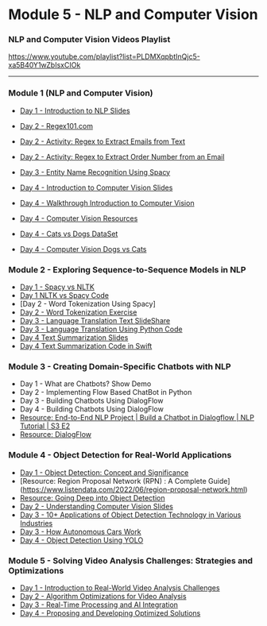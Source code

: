 # Module 5 - NLP and Computer Vision 

### NLP and Computer Vision Videos Playlist
https://www.youtube.com/playlist?list=PLDMXqpbtInQjc5-xa5B40Y1wZbIsxCIOk

---

### Module 1 (NLP and Computer Vision)

- [Day 1 - Introduction to NLP Slides](../Slides/NLPAndComputerVision/intro-nlp.key)
- [Day 2 - Regex101.com](https://regex101.com/)
- [Day 2 - Activity: Regex to Extract Emails from Text](resources/regex-to-extract-words-from-text.md)
- [Day 2 - Activity: Regex to Extract Order Number from an Email](resources/regex-extract-order-number.md)

- [Day 3 - Entity Name Recognition Using Spacy](resources/spacy.md)
- [Day 4 - Introduction to Computer Vision Slides](../Slides/NLPAndComputerVision/intro-computer-vision.key)
- [Day 4 - Walkthrough Introduction to Computer Vision]() 
- [Day 4 - Computer Vision Resources](https://builtin.com/machine-learning/computer-vision) 
- [Day 4 - Cats vs Dogs DataSet](https://www.kaggle.com/datasets/samuelcortinhas/cats-and-dogs-image-classification)
- [Day 4 - Computer Vision Dogs vs Cats](resources/cats-dogs-classification.ipynb)

### Module 2 - Exploring Sequence-to-Sequence Models in NLP 

- [Day 1 - Spacy vs NLTK](../Slides/spacy-vs-nltk.key)
- [Day 1 NLTK vs Spacy Code ](resources/nltk-vs-spacy.ipynb)
- [Day 2 - Word Tokenization Using Spacy]
- [Day 2 - Word Tokenization Exercise](resources/word-tokenization-using-spacy.md)
- [Day 3 - Language Translation Text SlideShare](../Slides/language-translation.key) 
- [Day 3 - Language Translation Using Python Code](resources/language-translation.ipynb)
- [Day 4 Text Summarization Slides](../Slides/intro-text-summarization.key) 
- [Day 4 Text Summarization Code in Swift](resources/SummarizationApp/)

### Module 3 -  Creating Domain-Specific Chatbots with NLP

-  Day 1 - What are Chatbots? Show Demo
-  Day 2 - Implementing Flow Based ChatBot in Python
-  Day 3 - Building Chatbots Using DialogFlow
-  Day 4 - Building Chatbots Using DialogFlow
- [Resource: End-to-End NLP Project | Build a Chatbot in Dialogflow | NLP Tutorial | S3 E2](https://youtu.be/2e5pQqBvGco?si=ngV4JXZVPBx7L29y)
- [Resource: DialogFlow](https://cloud.google.com/dialogflow?hl=en)

### Module 4 - Object Detection for Real-World Applications

- [Day 1 - Object Detection: Concept and Significance](../Slides/introduction-to-object-detection.key)
- [Resource: Region Proposal Network (RPN) : A Complete Guide]
(https://www.listendata.com/2022/06/region-proposal-network.html)
- [Resource: Going Deep into Object Detection](https://towardsdatascience.com/going-deep-into-object-detection-bed442d92b34)
- [Day 2 - Understanding Computer Vision Slides](../Slides/introduction-computer-vision.key) 
- [Day 3 - 10+ Applications of Object Detection Technology in Various Industries](https://smarttek.solutions/blog/object-detection-technology/)
- [Day 3 - How Autonomous Cars Work](../Slides/how-autonomous-cars-work.key)
- [Day 4 - Object Detection Using YOLO](resources/object-detection.ipynb)

### Module 5 - Solving Video Analysis Challenges: Strategies and Optimizations 
  
- [Day 1 - Introduction to Real-World Video Analysis Challenges](../Slides/day1-real-world-video-challenges.key)
- [Day 2 - Algorithm Optimizations for Video Analysis](../Slides/day2-algo-optimizations.key)
- [Day 3 - Real-Time Processing and AI Integration](../Slides/day3-realtime-processing.key)
- [Day 4 - Proposing and Developing Optimized Solutions](../slides/AAIS-322-Module5-Lecture4.key)  